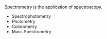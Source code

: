 Spectrometry is the application of spectroscopy.

- Spectrophotometry
- Photometry
- Colorometry
- Mass Spectrometry